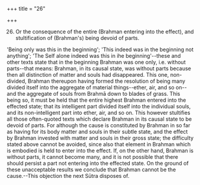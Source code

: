 +++
title = "26"

+++


26. Or the consequence of the entire (Brahman entering into the effect), and stultification of (Brahman's) being devoid of parts.

'Being only was this in the beginning'; 'This indeed was in the beginning not anything'; 'The Self alone indeed was this in ihe beginning'--these and other texts state that in the beginning Brahman was one only, i.e. without parts--that means: Brahman, in its causal state, was without parts because then all distinction of matter and souls had disappeared. This one, non-divided, Brahman thereupon having formed the resolution of being many divided itself into the aggregate of material things--ether, air, and so on--and the aggregate of souls from Brahmā down to blades of grass. This being so, it must be held that the entire highest Brahman entered into the effected state; that its intelligent part divided itself into the individual souls, and its non-intelligent part into ether, air, and so on. This however stultifies all those often-quoted texts which declare Brahman in its causal state to be devoid of parts. For although the cause is constituted by Brahman in so far as having for its body matter and souls in their subtle state, and the effect by Brahman invested with matter and souls in their gross state; the difficulty stated above cannot be avoided, since also that element in Brahman which is embodied is held to enter into the effect. If, on the other hand, Brahman is without parts, it cannot become many, and it is not possible that there should persist a part not entering into the effected state. On the ground of these unacceptable results we conclude that Brahman cannot be the cause.--This objection the next Sūtra disposes of.

